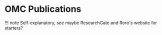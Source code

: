 # OMC Publications

!!! note
    Self-explanatory, see maybe ResearchGate and Roro's website for starters?